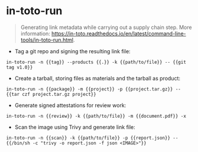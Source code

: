 # in-toto-run

> Generating link metadata while carrying out a supply chain step.
> More information: <https://in-toto.readthedocs.io/en/latest/command-line-tools/in-toto-run.html>.

- Tag a git repo and signing the resulting link file:

`in-toto-run -n {{tag}} --products {{.}} -k {{path/to/file}} -- {{git tag v1.0}}`

- Create a tarball, storing files as materials and the tarball as product:

`in-toto-run -n {{package}} -m {{project}} -p {{project.tar.gz}} -- {{tar czf project.tar.gz project}}`

- Generate signed attestations for review work:

`in-toto-run -n {{review}} -k {{path/to/file}} -m {{document.pdf}} -x`

- Scan the image using Trivy and generate link file:

`in-toto-run -n {{scan}} -k {{path/to/file}} -p {{report.json}} -- {{/bin/sh -c "trivy -o report.json -f json <IMAGE>"}}`
